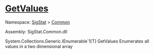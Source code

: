 # [GetValues](./ArrayExtension-100663385.md)

Namespace: [SigStat]() > [Common](./../README.md)

Assembly: SigStat.Common.dll

System.Collections.Generic.IEnumerable`1[T]   GetValues    Enumerates all values in a two dimensional array
